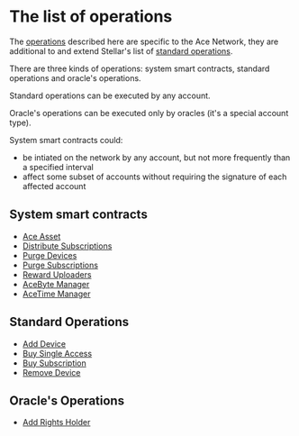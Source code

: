 # The list of operations


The [operations][1] described here are specific to the Ace Network, they are additional to and extend Stellar's list of [standard operations][2].

There are three kinds of operations: system smart contracts, standard operations and oracle's operations.

Standard operations can be executed by any account.

Oracle's operations can be executed only by oracles (it's a special account type).

System smart contracts could:

-  be intiated on the network by any account, but not more frequently than a specified interval
-  affect some subset of accounts without requiring the signature of each affected account


## System smart contracts

- [Ace Asset](ace-asset.md)
- [Distribute Subscriptions](distribute-subscriptions.md)
- [Purge Devices](purge-devices.md)
- [Purge Subscriptions](purge-subscriptions.md)
- [Reward Uploaders](reward-uploaders.md)
- [AceByte Manager](ace-byte-manager.md)
- [AceTime Manager](ace-time-manager.md)

## Standard Operations

- [Add Device](add-device.md)
- [Buy Single Access](buy-single-access.md)
- [Buy Subscription](buy-subscription.md)
- [Remove Device](remove-device.md)

## Oracle's Operations

- [Add Rights Holder](add-rights-holder.md)

[1]: ../glossary/operations.md
[2]: https://developers.stellar.org/docs/start/list-of-operations/
